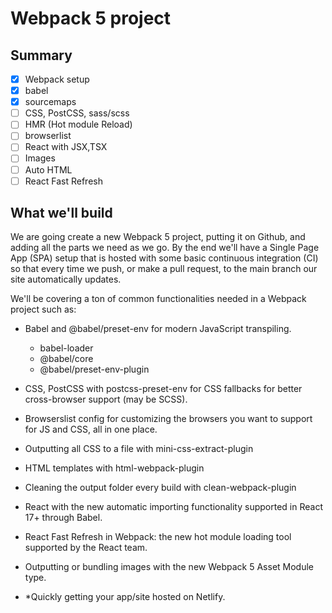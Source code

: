 # Webpack 5 project

## Summary
- [x] Webpack setup
- [x] babel
- [x] sourcemaps
- [ ] CSS, PostCSS, sass/scss
- [ ] HMR (Hot module Reload)
- [ ] browserlist
- [ ] React with JSX,TSX
- [ ] Images
- [ ] Auto HTML
- [ ] React Fast Refresh

## What we'll build
We are going create a new Webpack 5 project, putting it on Github, and adding all the parts we need as we go. By the end we'll have a Single Page App (SPA) setup that is hosted with some basic continuous integration (CI) so that every time we push, or make a pull request, to the main branch our site automatically updates. 

We'll be covering a ton of common functionalities needed in a Webpack project such as: 
- Babel and @babel/preset-env for modern JavaScript transpiling.
    - babel-loader
    - @babel/core
    - @babel/preset-env-plugin
 
- CSS, PostCSS with postcss-preset-env for CSS fallbacks for better cross-browser support (may be SCSS).
  
-  Browserslist config for customizing the browsers you want to support for JS and CSS, all in one place. 

- Outputting all CSS to a file with mini-css-extract-plugin

- HTML templates with html-webpack-plugin

- Cleaning the output folder every build with clean-webpack-plugin

- React with the new automatic importing functionality supported in React 17+ through Babel.

- React Fast Refresh in Webpack: the new hot module loading tool supported by the React team.

- Outputting or bundling images with the new Webpack 5 Asset Module type.

- *Quickly getting your app/site hosted on Netlify.
